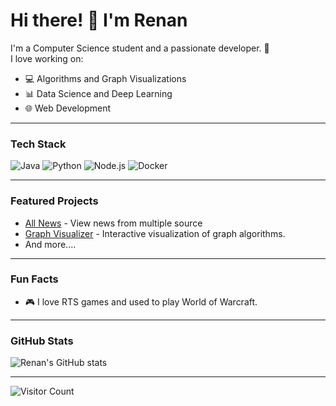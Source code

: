 # Hi there! 👋 I'm Renan

I'm a Computer Science student and a passionate developer. 🚀  
I love working on:  
- 💻 Algorithms and Graph Visualizations  
- 📊 Data Science and Deep Learning  
- 🌐 Web Development  

---

### Tech Stack  
![Java](https://img.shields.io/badge/Java-ED8B00?style=for-the-badge&logo=java&logoColor=white)  ![Python](https://img.shields.io/badge/Python-3776AB?style=for-the-badge&logo=python&logoColor=white)  ![Node.js](https://img.shields.io/badge/Node.js-339933?style=for-the-badge&logo=nodedotjs&logoColor=white)  ![Docker](https://img.shields.io/badge/Docker-2496ED?style=for-the-badge&logo=docker&logoColor=white)  

---

### Featured Projects  
- [All News](https://renanbazinin.github.io/allNews/public/index.html) - View news from multiple source
- [Graph Visualizer](https://renanbazinin.github.io/Graphs-For-Algorithms/) - Interactive visualization of graph algorithms.  
- And more....
---

### Fun Facts  
- 🎮 I love RTS games and used to play World of Warcraft.  

---

### GitHub Stats  
![Renan's GitHub stats](https://github-readme-stats.vercel.app/api?username=yourusername&show_icons=true&theme=radical&hide_rank=true)  

---

![Visitor Count](https://komarev.com/ghpvc/?username=renanbazinin&color=green)  
